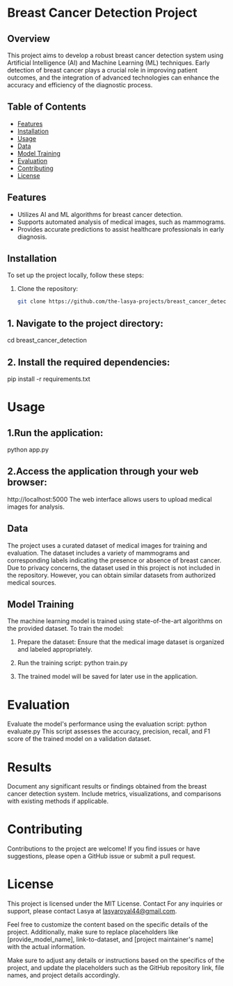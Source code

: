 
# Breast Cancer Detection Project

## Overview

This project aims to develop a robust breast cancer detection system using Artificial Intelligence (AI) and Machine Learning (ML) techniques. Early detection of breast cancer plays a crucial role in improving patient outcomes, and the integration of advanced technologies can enhance the accuracy and efficiency of the diagnostic process.

## Table of Contents

- [Features](#features)
- [Installation](#installation)
- [Usage](#usage)
- [Data](#data)
- [Model Training](#model-training)
- [Evaluation](#evaluation)
- [Contributing](#contributing)
- [License](#license)

## Features

- Utilizes AI and ML algorithms for breast cancer detection.
- Supports automated analysis of medical images, such as mammograms.
- Provides accurate predictions to assist healthcare professionals in early diagnosis.

## Installation

To set up the project locally, follow these steps:

1. Clone the repository:

   ```bash
   git clone https://github.com/the-lasya-projects/breast_cancer_detection.git
 ## 1. Navigate to the project directory:
   cd breast_cancer_detection
 ## 2. Install the required dependencies:
   pip install -r requirements.txt
 # Usage
## 1.Run the application:
python app.py
## 2.Access the application through your web browser:
http://localhost:5000
The web interface allows users to upload medical images for analysis.
## Data
The project uses a curated dataset of medical images for training and evaluation. The dataset includes a variety of mammograms and corresponding labels indicating the presence or absence of breast cancer. Due to privacy concerns, the dataset used in this project is not included in the repository. However, you can obtain similar datasets from authorized medical sources.

## Model Training
The machine learning model is trained using state-of-the-art algorithms on the provided dataset. To train the model:

1. Prepare the dataset: Ensure that the medical image dataset is organized and labeled appropriately.

2. Run the training script:
   python train.py
3. The trained model will be saved for later use in the application.
  # Evaluation
Evaluate the model's performance using the evaluation script:
python evaluate.py
This script assesses the accuracy, precision, recall, and F1 score of the trained model on a validation dataset.
# Results
Document any significant results or findings obtained from the breast cancer detection system. Include metrics, visualizations, and comparisons with existing methods if applicable.
# Contributing
Contributions to the project are welcome! If you find issues or have suggestions, please open a GitHub issue or submit a pull request.
 # License
This project is licensed under the MIT License.
Contact
For any inquiries or support, please contact Lasya  at lasyaroyal44@gmail.com.

Feel free to customize the content based on the specific details of the project. Additionally, make sure to replace placeholders like [provide_model_name], link-to-dataset, and [project maintainer's name] with the actual information.




Make sure to adjust any details or instructions based on the specifics of the project, and update the placeholders such as the GitHub repository link, file names, and project details accordingly.















   

